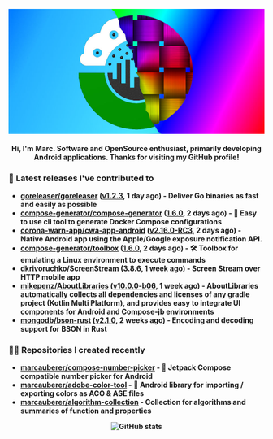 <p align="center">
	<img src="https://raw.githubusercontent.com/marcauberer/marcauberer/master/images/frontpage-image.jpg">
	<br><br>
	<b>Hi, I'm Marc. Software and OpenSource enthusiast, primarily developing Android applications. Thanks for visiting my GitHub profile!
</p>

### 🚀 Latest releases I've contributed to


- [goreleaser/goreleaser](https://github.com/goreleaser/goreleaser) ([v1.2.3](https://github.com/goreleaser/goreleaser/releases/tag/v1.2.3), 1 day ago) - Deliver Go binaries as fast and easily as possible
- [compose-generator/compose-generator](https://github.com/compose-generator/compose-generator) ([1.6.0](https://github.com/compose-generator/compose-generator/releases/tag/1.6.0), 2 days ago) - 🐳 Easy to use cli tool to generate Docker Compose configurations
- [corona-warn-app/cwa-app-android](https://github.com/corona-warn-app/cwa-app-android) ([v2.16.0-RC3](https://github.com/corona-warn-app/cwa-app-android/releases/tag/v2.16.0-RC3), 2 days ago) - Native Android app using the Apple/Google exposure notification API.
- [compose-generator/toolbox](https://github.com/compose-generator/toolbox) ([1.6.0](https://github.com/compose-generator/toolbox/releases/tag/1.6.0), 2 days ago) - 🛠️ Toolbox for emulating a Linux environment to execute commands
- [dkrivoruchko/ScreenStream](https://github.com/dkrivoruchko/ScreenStream) ([3.8.6](https://github.com/dkrivoruchko/ScreenStream/releases/tag/3.8.6), 1 week ago) - Screen Stream over HTTP mobile app
- [mikepenz/AboutLibraries](https://github.com/mikepenz/AboutLibraries) ([v10.0.0-b06](https://github.com/mikepenz/AboutLibraries/releases/tag/v10.0.0-b06), 1 week ago) - AboutLibraries automatically collects all dependencies and licenses of any gradle project (Kotlin Multi Platform), and provides easy to integrate UI components for Android and Compose-jb environments 
- [mongodb/bson-rust](https://github.com/mongodb/bson-rust) ([v2.1.0](https://github.com/mongodb/bson-rust/releases/tag/v2.1.0), 2 weeks ago) - Encoding and decoding support for BSON in Rust

### 👨‍💻 Repositories I created recently
- [marcauberer/compose-number-picker](https://github.com/marcauberer/compose-number-picker) - 🔢 Jetpack Compose compatible number picker for Android
- [marcauberer/adobe-color-tool](https://github.com/marcauberer/adobe-color-tool) - 🎨 Android library for importing / exporting colors as ACO &amp; ASE files
- [marcauberer/algorithm-collection](https://github.com/marcauberer/algorithm-collection) - Collection for algorithms and summaries of function and properties

<p align="center">
	<img src="https://github-readme-stats.vercel.app/api?username=marcauberer&show_icons=true&theme=dark" alt="GitHub stats">
</p>
